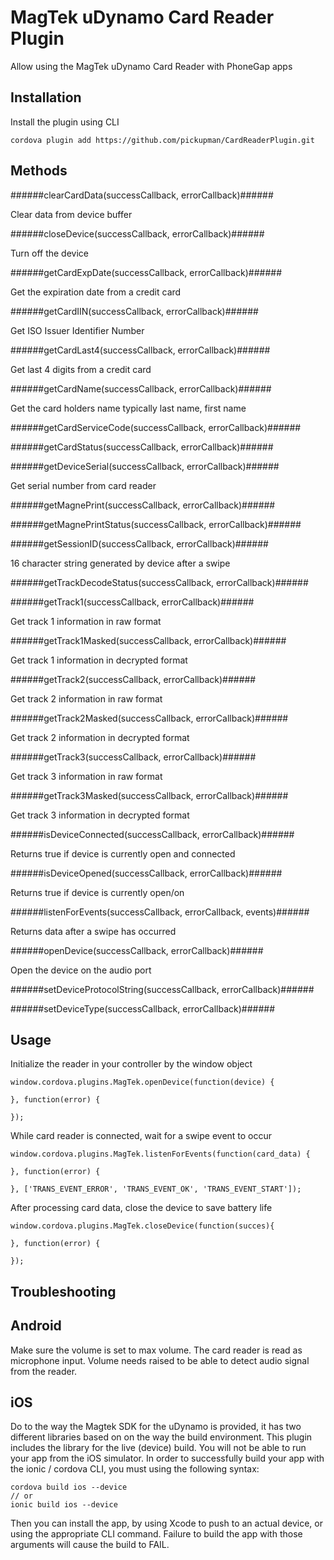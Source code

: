 # MagTek uDynamo Card Reader Plugin #

Allow using the MagTek uDynamo Card Reader with PhoneGap apps

Installation
------------

Install the plugin using CLI

```
cordova plugin add https://github.com/pickupman/CardReaderPlugin.git
```

Methods
-------

######clearCardData(successCallback, errorCallback)######

Clear data from device buffer

######closeDevice(successCallback, errorCallback)######

Turn off the device

######getCardExpDate(successCallback, errorCallback)######

Get the expiration date from a credit card

######getCardIIN(successCallback, errorCallback)######

Get ISO Issuer Identifier Number

######getCardLast4(successCallback, errorCallback)######

Get last 4 digits from a credit card

######getCardName(successCallback, errorCallback)######

Get the card holders name typically last name, first name

######getCardServiceCode(successCallback, errorCallback)######

######getCardStatus(successCallback, errorCallback)######

######getDeviceSerial(successCallback, errorCallback)######

Get serial number from card reader

######getMagnePrint(successCallback, errorCallback)######

######getMagnePrintStatus(successCallback, errorCallback)######

######getSessionID(successCallback, errorCallback)######

16 character string generated by device after a swipe

######getTrackDecodeStatus(successCallback, errorCallback)######

######getTrack1(successCallback, errorCallback)######

Get track 1 information in raw format

######getTrack1Masked(successCallback, errorCallback)######

Get track 1 information in decrypted format

######getTrack2(successCallback, errorCallback)######

Get track 2 information in raw format

######getTrack2Masked(successCallback, errorCallback)######

Get track 2 information in decrypted format

######getTrack3(successCallback, errorCallback)######

Get track 3 information in raw format

######getTrack3Masked(successCallback, errorCallback)######

Get track 3 information in decrypted format

######isDeviceConnected(successCallback, errorCallback)######

Returns true if device is currently open and connected

######isDeviceOpened(successCallback, errorCallback)######

Returns true if device is currently open/on

######listenForEvents(successCallback, errorCallback, events)######

Returns data after a swipe has occurred

######openDevice(successCallback, errorCallback)######

Open the device on the audio port

######setDeviceProtocolString(successCallback, errorCallback)######

######setDeviceType(successCallback, errorCallback)######


Usage
-----

Initialize the reader in your controller by the window object

```
window.cordova.plugins.MagTek.openDevice(function(device) {

}, function(error) {

});
```

While card reader is connected, wait for a swipe event to occur
```
window.cordova.plugins.MagTek.listenForEvents(function(card_data) {

}, function(error) {

}, ['TRANS_EVENT_ERROR', 'TRANS_EVENT_OK', 'TRANS_EVENT_START']);
```

After processing card data, close the device to save battery life

```
window.cordova.plugins.MagTek.closeDevice(function(succes){

}, function(error) {

});
```

## Troubleshooting ##

Android
-------

Make sure the volume is set to max volume. The card reader is read as microphone input.
Volume needs raised to be able to detect audio signal from the reader.


iOS
---

Do to the way the Magtek SDK for the uDynamo is provided, it has two different libraries based on
 on the way the build environment. This plugin includes the library for the live (device) build.
 You will not be able to run your app from the iOS simulator. In order to successfully build your
 app with the ionic / cordova CLI, you must using the following syntax:

 ```
 cordova build ios --device
 // or
 ionic build ios --device
 ```

 Then you can install the app, by using Xcode to push to an actual device, or using the appropriate
 CLI command. Failure to build the app with those arguments will cause the build to FAIL.
